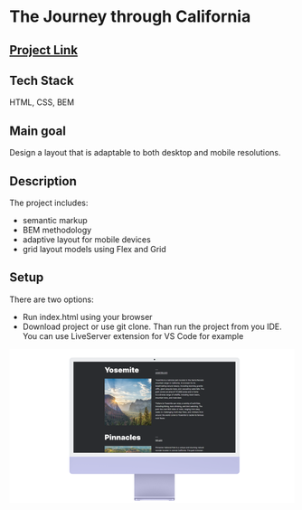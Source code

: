 # The Journey through California

## [Project Link](https://sergeianokhin.github.io/russian-travel/)

## Tech Stack

HTML, CSS, BEM

## Main goal

Design a layout that is adaptable to both desktop and mobile resolutions.

## Description

The project includes:

 - semantic markup
 - BEM methodology
 - adaptive layout for mobile devices
 - grid layout models using Flex and Grid

## Setup

There are two options:

- Run index.html using your browser
- Download project or use git clone. Than run the project from you IDE. You can use LiveServer extension for VS Code for example

![Preview](./readme-static/preview.png)
